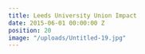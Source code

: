```yaml
---
title: Leeds University Union Impact
date: 2015-06-01 00:00:00 Z
position: 20
image: "/uploads/Untitled-19.jpg"
---
```


